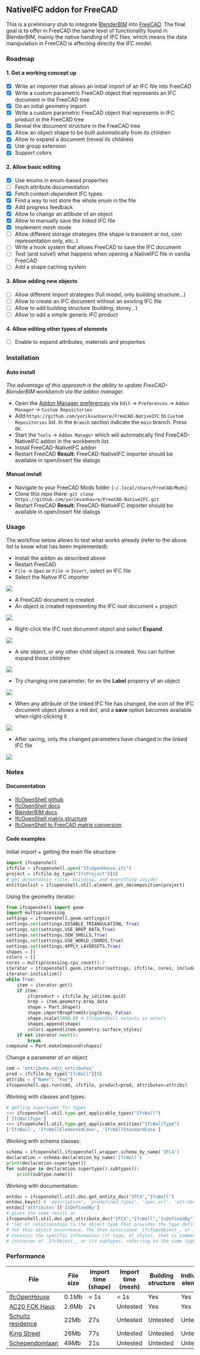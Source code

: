 ## NativeIFC addon for FreeCAD

This is a preliminary stub to integrate [BlenderBIM](https://blenderbim.org) into [FreeCAD](https://freecad.org). The final goal is to offer in FreeCAD the same level of functionality found in BlenderBIM, mainly the native handling of IFC files, which means the data manipulation in FreeCAD is affecting directly the IFC model.

### Roadmap

#### 1. Get a working concept up

* [x] Write an importer that allows an initial import of an IFC file into FreeCAD
* [x] Write a custom parametric FreeCAD object that represents an IFC document in the FreeCAD tree
* [x] Do an initial geometry import
* [x] Write a custom parametric FreeCAD object that represents in IFC product in the FreeCAD tree
* [x] Reveal the document structure in the FreeCAD tree
* [x] Allow an object shape to be built automatically from its children
* [x] Allow to expand a document (reveal its children)
* [x] Use group extension
* [x] Support colors

#### 2. Allow basic editing

* [x] Use enums in enum-based properties
* [ ] Fetch attribute documentation
* [x] Fetch context-dependent IFC types
* [x] Find a way to not store the whole enum in the file
* [x] Add progress feedback
* [x] Allow to change an attibute of an object
* [x] Allow to manually save the linked IFC file
* [x] Implement mesh mode
* [ ] Allow different storage strategies (the shape is transient or not, coin representation only, etc..)
* [ ] Write a hook system that allows FreeCAD to save the IFC document
* [ ] Test (and solve!) what happens when opening a NativeIFC file in vanilla FreeCAD
* [ ] Add a shape caching system

#### 3. Allow adding new objects

* [ ] Allow different import strategies (full model, only building structure...)
* [ ] Allow to create an IFC document without an existing IFC file
* [ ] Allow to add building structure (building, storey...)
* [ ] Allow to add a simple generic IFC product

#### 4. Allow editing other types of elements

* [ ] Enable to expand attributes, materials and properties

### Installation

#### Auto install

*The advantage of this approach is the ability to update FreeCAD-BlenderBIM workbench via the addon manager.*

* Open the [Addon Manager preferences](https://wiki.freecad.org/Preferences_Editor#Addon_Manager) via `Edit` → `Preferences` → `Addon Manager` → `Custom Repositories`
* Add `https://github.com/yorikvanhavre/FreeCAD-NativeIFC` to `Custom Repositories` list. In the `Branch` section indicate the `main` branch. Press `OK`.
* Start the `Tools` → `Addon Manager` which will automatically find FreeCAD-NativeIFC addon in the workbench list.
* Install FreeCAD-NativeIFC addon
* Restart FreeCAD
  **Result:** FreeCAD-NativeIFC importer should be available in open/insert file dialogs

#### Manual install

* Navigate to your FreeCAD Mods folder (`~/.local/share/FreeCAD/Mods`)
* Clone this repo there: `git clone https://github.com/yorikvanhavre/FreeCAD-NativeIFC.git`
* Restart FreeCAD
  **Result:** FreeCAD-NativeIFC importer should be available in open/insert file dialogs

### Usage

The workflow below allows to test what works already (refer to the above list to know what has been implemented):

* Install the addon as described above
* Restart FreeCAD
* `File` → `Open` or `File` → `Insert`, select an IFC file
* Select the Native IFC importer

![](doc/images/workflow01.jpg)

* A FreeCAD document is created
* An object is created representing the IFC root document + project

![](doc/images/workflow02.jpg)

* Right-click the IFC root document object and select **Expand**

![](doc/images/workflow03.jpg)

* A site object, or any other child object is created. You can further expand those children

![](doc/images/workflow04.jpg)

* Try changing one parameter, for ex the **Label** properry of an object

![](doc/images/workflow05.jpg)

* When any attribute of the linked IFC file has changed, the icon of the IFC document object shows a red dot, and a **save** option becomes available when right-clicking it

![](doc/images/workflow06.jpg)

* After saving, only the changed parameters have changed in the linked IFC file

![](doc/images/workflow07.jpg)

### Notes

#### Documentation

* [IfcOpenShell github](https://github.com/IfcOpenShell/IfcOpenShell)
* [IfcOpenShell docs](https://blenderbim.org/docs-python/ifcopenshell.html)
* [BlenderBIM docs](https://blenderbim.org/docs/)
* [IfcOpenShell matrix structure](https://github.com/IfcOpenShell/IfcOpenShell/issues/1440)
* [IfcOpenShell to FreeCAD matrix conversion](https://pythoncvc.net/?cat=203)

#### Code examples

Initial import + getting the main file structure:

```python
import ifcopenshell
ifcfile = ifcopenshell.open("IfcOpenHouse.ifc")
project = ifcfile.by_type("IfcProject")[0]
# get descendants (site, building, and everything inside)
entitieslist = ifcopenshell.util.element.get_decomposition(project)
```

Using the geometry iterator:

```python
from ifcopenshell import geom
import multiprocessing
settings = ifcopenshell.geom.settings()
settings.set(settings.DISABLE_TRIANGULATION, True)
settings.set(settings.USE_BREP_DATA,True)
settings.set(settings.SEW_SHELLS,True)
settings.set(settings.USE_WORLD_COORDS,True)
settings.set(settings.APPLY_LAYERSETS,True)
shapes = []
colors = []
cores = multiprocessing.cpu_count()-2
iterator = ifcopenshell.geom.iterator(settings, ifcfile, cores, include=entitieslist)
iterator.initialize()
while True:
    item = iterator.get()
    if item:
        ifcproduct = ifcfile.by_id(item.guid)
        brep = item.geometry.brep_data
        shape = Part.Shape()
        shape.importBrepFromString(brep, False)
        shape.scale(1000.0) # IfcOpenShell outputs in meters
        shapes.append(shape)
        colors.append(item.geometry.surface_styles)
    if not iterator.next():
        break
compound = Part.makeCompound(shapes)
```


Change a parameter of an object

```python
cmd = 'attribute.edit_attributes'
prod = ifcfile.by_type["IfcWall"][0]
attribs = {"Name": "Foo"}
ifcopenshell.api.run(cmd, ifcfile, product=prod, attributes=attribs)
```

Working with classes and types:

```python
# getting supertypes for types
>>> ifcopenshell.util.type.get_applicable_types("IfcWall")
['IfcWallType']
>>> ifcopenshell.util.type.get_applicable_entities("IfcWallType")
['IfcWall', 'IfcWallElementedCase', 'IfcWallStandardCase']
```

Working with schema classes:

```python
schema = ifcopenshell.ifcopenshell_wrapper.schema_by_name('IFC4')
declaration = schema.declaration_by_name('IfcWall')
print(declaration.supertype())
for subtype in declaration.supertype().subtypes():
    print(subtype.name())
```

Working with documentation:

```python
entdoc = ifcopenshell.util.doc.get_entity_doc("IFC4","IfcWall")
entdoc.keys() # 'description', 'predefined_types', 'spec_url', 'attributes'
entdoc['attributes']['IsDefinedBy']
# gives the same result as
ifcopenshell.util.doc.get_attribute_doc("IFC4","IfcWall","IsDefinedBy")
# 'Set of relationships to the object type that provides the type definitions 
# for this object occurrence. The then associated _IfcTypeObject_, or its subtypes,
# contains the specific information (or type, or style), that is common to all 
# instances of _IfcObject_, or its subtypes, referring to the same type.'

```

### Performance

| File | File size | Import time (shape) | Import time (mesh) | Building structure | Individual elements |
| ---- | --------- | ------------------- | ------------------ | ------------------ | ------------------- |
| [IfcOpenHouse](https://github.com/aothms/IfcOpenHouse) | 0.1Mb | < 1s | < 1s | Yes | Yes |
| [AC20 FCK Haus](https://www.ifcwiki.org/images/e/e3/AC20-FZK-Haus.ifc) | 2.6Mb | 2s | Untested | Yes | Yes |
| [Schultz residence](https://github.com/OpeningDesign/Schultz_Residence/tree/master/Model) | 22Mb | 27s | Untested | Untested | Untested |
| [King Street](http://www.simaud.org/datasets/) | 26Mb | 77s | Untested | Untested | Untested |
| [Schependomlaan](https://github.com/buildingSMART/Sample-Test-Files/blob/master/IFC%202x3/Schependomlaan/Design%20model%20IFC/IFC%20Schependomlaan.ifc) | 49Mb | 21s | Untested | Untested | Untested |
